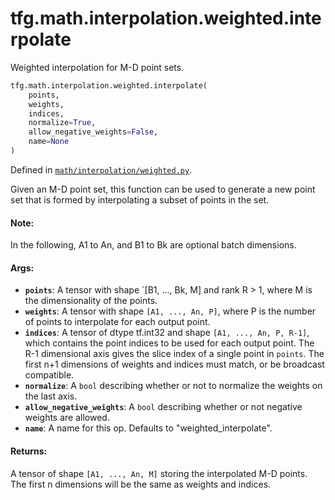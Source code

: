 <div itemscope itemtype="http://developers.google.com/ReferenceObject">
<meta itemprop="name" content="tfg.math.interpolation.weighted.interpolate" />
<meta itemprop="path" content="Stable" />
</div>

# tfg.math.interpolation.weighted.interpolate

Weighted interpolation for M-D point sets.

``` python
tfg.math.interpolation.weighted.interpolate(
    points,
    weights,
    indices,
    normalize=True,
    allow_negative_weights=False,
    name=None
)
```



Defined in [`math/interpolation/weighted.py`](https://github.com/tensorflow/graphics/blob/master/tensorflow_graphics/math/interpolation/weighted.py).

<!-- Placeholder for "Used in" -->

Given an M-D point set, this function can be used to generate a new point set
that is formed by interpolating a subset of points in the set.

#### Note:

In the following, A1 to An, and B1 to Bk are optional batch dimensions.


#### Args:

* <b>`points`</b>: A tensor with shape `[B1, ..., Bk, M] and rank R > 1, where M is the
  dimensionality of the points.
* <b>`weights`</b>: A tensor with shape `[A1, ..., An, P]`, where P is the number of
  points to interpolate for each output point.
* <b>`indices`</b>: A tensor of dtype tf.int32 and shape `[A1, ..., An, P, R-1]`, which
  contains the point indices to be used for each output point. The R-1
  dimensional axis gives the slice index of a single point in `points`. The
  first n+1 dimensions of weights and indices must match, or be broadcast
  compatible.
* <b>`normalize`</b>: A `bool` describing whether or not to normalize the weights on
  the last axis.
* <b>`allow_negative_weights`</b>: A `bool` describing whether or not negative weights
  are allowed.
* <b>`name`</b>: A name for this op. Defaults to "weighted_interpolate".


#### Returns:

A tensor of shape `[A1, ..., An, M]` storing the interpolated M-D
points. The first n dimensions will be the same as weights and indices.